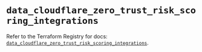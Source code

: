# `data_cloudflare_zero_trust_risk_scoring_integrations`

Refer to the Terraform Registry for docs: [`data_cloudflare_zero_trust_risk_scoring_integrations`](https://registry.terraform.io/providers/cloudflare/cloudflare/5.0.0/docs/data-sources/zero_trust_risk_scoring_integrations).
